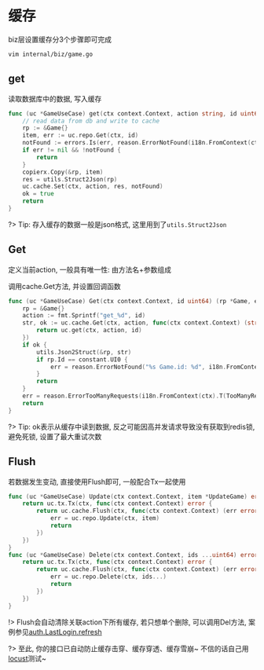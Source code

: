 # 缓存

biz层设置缓存分3个步骤即可完成

```bash
vim internal/biz/game.go
```

## get

读取数据库中的数据, 写入缓存

```go
func (uc *GameUseCase) get(ctx context.Context, action string, id uint64) (res string, ok bool) {
	// read data from db and write to cache
	rp := &Game{}
	item, err := uc.repo.Get(ctx, id)
	notFound := errors.Is(err, reason.ErrorNotFound(i18n.FromContext(ctx).T(RecordNotFound)))
	if err != nil && !notFound {
		return
	}
	copierx.Copy(&rp, item)
	res = utils.Struct2Json(rp)
	uc.cache.Set(ctx, action, res, notFound)
	ok = true
	return
}
```

?> Tip: 存入缓存的数据一般是json格式, 这里用到了`utils.Struct2Json`

## Get

定义当前action, 一般具有唯一性: 由方法名+参数组成

调用cache.Get方法, 并设置回调函数

```go
func (uc *GameUseCase) Get(ctx context.Context, id uint64) (rp *Game, err error) {
	rp = &Game{}
	action := fmt.Sprintf("get_%d", id)
	str, ok := uc.cache.Get(ctx, action, func(ctx context.Context) (string, bool) {
		return uc.get(ctx, action, id)
	})
	if ok {
		utils.Json2Struct(&rp, str)
		if rp.Id == constant.UI0 {
			err = reason.ErrorNotFound("%s Game.id: %d", i18n.FromContext(ctx).T(RecordNotFound), id)
		}
		return
	}
	err = reason.ErrorTooManyRequests(i18n.FromContext(ctx).T(TooManyRequests))
	return
}
```

?> Tip: ok表示从缓存中读到数据, 反之可能因高并发请求导致没有获取到redis锁, 避免死锁, 设置了最大重试次数

## Flush

若数据发生变动, 直接使用Flush即可, 一般配合Tx一起使用

```go
func (uc *GameUseCase) Update(ctx context.Context, item *UpdateGame) error {
	return uc.tx.Tx(ctx, func(ctx context.Context) error {
		return uc.cache.Flush(ctx, func(ctx context.Context) (err error) {
			err = uc.repo.Update(ctx, item)
			return
		})
	})
}
func (uc *GameUseCase) Delete(ctx context.Context, ids ...uint64) error {
	return uc.tx.Tx(ctx, func(ctx context.Context) error {
		return uc.cache.Flush(ctx, func(ctx context.Context) (err error) {
			err = uc.repo.Delete(ctx, ids...)
			return
		})
	})
}
```

!> Flush会自动清除关联action下所有缓存, 若只想单个删除, 可以调用Del方法,
案例参见[auth.LastLogin.refresh](https://github.com/go-cinch/auth/blob/v1.0.3/internal/biz/user.go#L334)

?> 至此, 你的接口已自动防止缓存击穿、缓存穿透、缓存雪崩~ 不信的话自己用[locust](https://locust.io)测试~